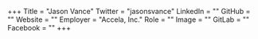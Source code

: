 +++
Title = "Jason Vance"
Twitter = "jasonsvance"
LinkedIn = ""
GitHub = ""
Website = ""
Employer = "Accela, Inc."
Role = ""
Image = ""
GitLab = ""
Facebook = ""
+++
